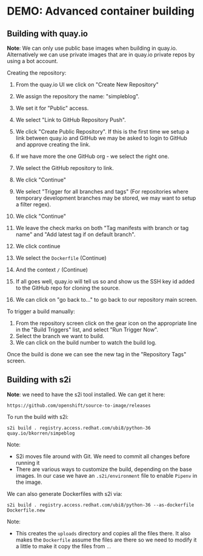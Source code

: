DEMO: Advanced container building
=================================

Building with quay.io
---------------------

**Note**: We can only use public base images when building in quay.io.
Alternatively we can use private images that are in quay.io private repos by
using a bot account.

Creating the repository:

 1. From the quay.io UI we click on "Create New Repository"
 2. We assign the repository the name: "simpleblog".
 3. We set it for "Public" access.
 4. We select "Link to GitHub Repository Push".
 5. We click "Create Public Repository". If this is the first time we setup a
    link between quay.io and GitHub we may be asked to login to GitHub and
    approve creating the link.

 6. If we have more the one GitHub org - we select the right one.
 7. We select the GitHub repository to link.
 8. We click "Continue"

 9. We select "Trigger for all branches and tags" (For repositories where
    temporary development branches may be stored, we may want to setup a filter
    regex).
10. We click "Continue"

11. We leave the check marks on both "Tag manifests with branch or tag name" and
    "Add latest tag if on default branch".
12. We click continue

13. We select the `Dockerfile` (Continue)
14. And the context `/` (Continue)

15. If all goes well, quay.io will tell us so and show us the SSH key id added
    to the GitHub repo for cloning the source.
16. We can click on "go back to..." to go back to our repository main screen.

To trigger a build manually:

 1. From the repository screen click on the gear icon on the appropriate line in
    the "Build Triggers" list, and select "Run Trigger Now".
 2. Select the branch we want to build.
 3. We can click on the build number to watch the build log.

Once the build is done we can see the new tag in the "Repository Tags" screen.

Building with s2i
-----------------

**Note**: we need to have the s2i tool installed. We can get it here:

    https://github.com/openshift/source-to-image/releases

To run the build with s2i:

    s2i build . registry.access.redhat.com/ubi8/python-36 quay.io/bkorren/simpeblog

Note:
* S2i moves file around with Git. We need to commit all changes before running it
* There are various ways to customize the build, depending on the base images.
  In our case we have an `.s2i/environment` file to enable `Pipenv` in the
  image.

We can also generate Dockerfiles with s2i via:

    s2i build . registry.access.redhat.com/ubi8/python-36 --as-dockerfile Dockerfile.new

Note:
* This creates the `uploads` directory and copies all the files there. It also
  makes the `Dockerfile` assume the files are there so we need to modify it a
  little to make it copy the files from `.`.

